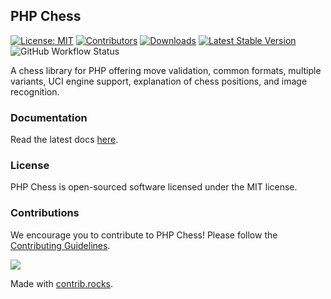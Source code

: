 ## PHP Chess

[![License: MIT](https://img.shields.io/badge/License-MIT-blue.svg)](https://opensource.org/license/mit/)
[![Contributors](https://img.shields.io/github/contributors/chesslablab/php-chess)](https://github.com/chesslablab/php-chess/graphs/contributors)
[![Downloads](https://img.shields.io/packagist/dt/chesslablab/php-chess.svg)](https://packagist.org/packages/chesslablab/php-chess)
[![Latest Stable Version](https://poser.pugx.org/chesslablab/php-chess/v/stable)](https://packagist.org/packages/chesslablab/php-chess)
![GitHub Workflow Status](https://github.com/chesslablab/php-chess/actions/workflows/php.yml/badge.svg)

A chess library for PHP offering move validation, common formats, multiple variants, UCI engine support, explanation of chess positions, and image recognition.

### Documentation

Read the latest docs [here](https://chesslablab.github.io/php-chess/).

### License

PHP Chess is open-sourced software licensed under the MIT license.

### Contributions

We encourage you to contribute to PHP Chess! Please follow the [Contributing Guidelines](https://github.com/chesslablab/php-chess/blob/main/CONTRIBUTING.md).

<a href="https://github.com/chesslablab/php-chess/graphs/contributors">
  <img src="https://contrib.rocks/image?repo=chesslablab/php-chess" />
</a>

Made with [contrib.rocks](https://contrib.rocks).
